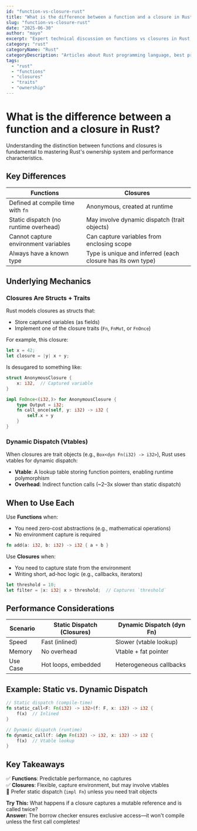 ```yaml
---
id: "function-vs-closure-rust"
title: "What is the difference between a function and a closure in Rust?"
slug: "function-vs-closure-rust"
date: "2025-06-30"
author: "mayo"
excerpt: "Expert technical discussion on functions vs closures in Rust, covering ownership, traits, lifetimes, and performance implications."
category: "rust"
categoryName: "Rust"
categoryDescription: "Articles about Rust programming language, best practices, and performance tips."
tags:
  - "rust"
  - "functions"
  - "closures"
  - "traits"
  - "ownership"
---
```


# What is the difference between a function and a closure in Rust?

Understanding the distinction between functions and closures is fundamental to mastering Rust's ownership system and performance characteristics.

## Key Differences

| Functions | Closures |
|-----------|----------|
| Defined at compile time with `fn` | Anonymous, created at runtime |
| Static dispatch (no runtime overhead) | May involve dynamic dispatch (trait objects) |
| Cannot capture environment variables | Can capture variables from enclosing scope |
| Always have a known type | Type is unique and inferred (each closure has its own type) |

## Underlying Mechanics

### Closures Are Structs + Traits

Rust models closures as structs that:
- Store captured variables (as fields)
- Implement one of the closure traits (`Fn`, `FnMut`, or `FnOnce`)

For example, this closure:
```rust
let x = 42;
let closure = |y| x + y;
```

Is desugared to something like:
```rust
struct AnonymousClosure {
    x: i32,  // Captured variable
}

impl FnOnce<(i32,)> for AnonymousClosure {
    type Output = i32;
    fn call_once(self, y: i32) -> i32 {
        self.x + y
    }
}
```

### Dynamic Dispatch (Vtables)

When closures are trait objects (e.g., `Box<dyn Fn(i32) -> i32>`), Rust uses vtables for dynamic dispatch:
- **Vtable**: A lookup table storing function pointers, enabling runtime polymorphism
- **Overhead**: Indirect function calls (~2–3x slower than static dispatch)

## When to Use Each

Use **Functions** when:
- You need zero-cost abstractions (e.g., mathematical operations)
- No environment capture is required

```rust
fn add(a: i32, b: i32) -> i32 { a + b }
```

Use **Closures** when:
- You need to capture state from the environment
- Writing short, ad-hoc logic (e.g., callbacks, iterators)

```rust
let threshold = 10;
let filter = |x: i32| x > threshold;  // Captures `threshold`
```

## Performance Considerations

| Scenario | Static Dispatch (Closures) | Dynamic Dispatch (dyn Fn) |
|----------|----------------------------|----------------------------|
| Speed | Fast (inlined) | Slower (vtable lookup) |
| Memory | No overhead | Vtable + fat pointer |
| Use Case | Hot loops, embedded | Heterogeneous callbacks |

## Example: Static vs. Dynamic Dispatch

```rust
// Static dispatch (compile-time)
fn static_call<F: Fn(i32) -> i32>(f: F, x: i32) -> i32 {
    f(x)  // Inlined
}

// Dynamic dispatch (runtime)
fn dynamic_call(f: &dyn Fn(i32) -> i32, x: i32) -> i32 {
    f(x)  // Vtable lookup
}
```

## Key Takeaways

✅ **Functions**: Predictable performance, no captures  
✅ **Closures**: Flexible, capture environment, but may involve vtables  
🚀 Prefer static dispatch (`impl Fn`) unless you need trait objects

**Try This:** What happens if a closure captures a mutable reference and is called twice?  
**Answer:** The borrow checker ensures exclusive access—it won't compile unless the first call completes!
